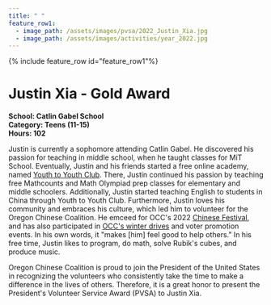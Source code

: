 ```yaml
---
title: " "
feature_row1:
  - image_path: /assets/images/pvsa/2022_Justin_Xia.jpg
  - image_path: /assets/images/activities/year_2022.jpg
---
```


{% include feature_row id="feature_row1"%}

# Justin Xia - Gold Award

**School: Catlin Gabel School**  
**Category: Teens (11-15)**  
**Hours: 102**  

Justin is currently a sophomore attending Catlin Gabel. He discovered his passion for teaching in middle school, when he taught classes for MiT School. Eventually, Justin and his friends started a free online academy, named [Youth to Youth Club](https://www.y2yclub.org/). There, Justin continued his passion by teaching free Mathcounts and Math Olympiad prep classes for elementary and middle schoolers. Additionally, Justin started teaching English to students in China through Youth to Youth Club. Furthermore, Justin loves his community and embraces his culture, which led him to volunteer for the Oregon Chinese Coalition. He emceed for OCC's 2022 [Chinese Festival](https://pdxchinese.org/chinesefestival/), and has also participated in [OCC's winter drives](https://pdxchinese.org/winterdrive/) and voter promotion events. In his own words, it "makes [him] feel good to help others." In his free time, Justin likes to program, do math, solve Rubik's cubes, and produce music.

Oregon Chinese Coalition is proud to join the President of the United States in recognizing the volunteers who consistently take the time to make a difference in the lives of others. Therefore, it is a great honor to present the President's Volunteer Service Award (PVSA) to Justin Xia.
